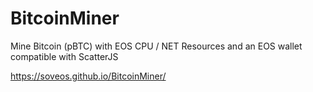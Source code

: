 # BitcoinMiner

Mine Bitcoin (pBTC) with EOS CPU / NET Resources and an EOS wallet compatible with ScatterJS

https://soveos.github.io/BitcoinMiner/
